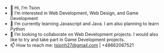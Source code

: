- 👋 Hi, I’m Tsion
- 👀 I’m interested in Web Development, Web Design, and Game Development
- 🌱 I’m currently learning Javascript and Java. I am also planning to learn Python
- 💞️ I’m looking to collaborate on Web Development projects. I would also like to try and take part in Game Development projects.
- 📫 How to reach me: tsionh27@gmail.com | +48662067521

<!---
Tsion27/Tsion27 is a ✨ special ✨ repository because its `README.md` (this file) appears on your GitHub profile.
You can click the Preview link to take a look at your changes.
--->
